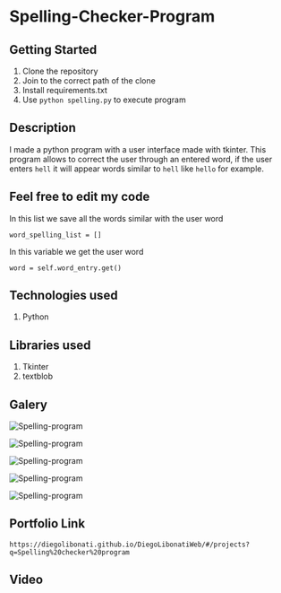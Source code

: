 # Spelling-Checker-Program

## Getting Started

1. Clone the repository
2. Join to the correct path of the clone
3. Install requirements.txt
4. Use `python spelling.py` to execute program

## Description

I made a python program with a user interface made with tkinter. This program allows to correct the user through an entered word, if the user enters `hell` it will appear words similar to `hell` like `hello` for example.

## Feel free to edit my code

In this list we save all the words similar with the user word

```
word_spelling_list = []
```

In this variable we get the user word

```
word = self.word_entry.get()
```

## Technologies used

1. Python

## Libraries used

1. Tkinter
2. textblob

## Galery

![Spelling-program](https://raw.githubusercontent.com/DiegoLibonati/DiegoLibonatiWeb/main/data/projects/Python/Imagenes/spellingchecker-0.jpg)

![Spelling-program](https://raw.githubusercontent.com/DiegoLibonati/DiegoLibonatiWeb/main/data/projects/Python/Imagenes/spellingchecker-1.jpg)

![Spelling-program](https://raw.githubusercontent.com/DiegoLibonati/DiegoLibonatiWeb/main/data/projects/Python/Imagenes/spellingchecker-2.jpg)

![Spelling-program](https://raw.githubusercontent.com/DiegoLibonati/DiegoLibonatiWeb/main/data/projects/Python/Imagenes/spellingchecker-3.jpg)

![Spelling-program](https://raw.githubusercontent.com/DiegoLibonati/DiegoLibonatiWeb/main/data/projects/Python/Imagenes/spellingchecker-4.jpg)

## Portfolio Link

`https://diegolibonati.github.io/DiegoLibonatiWeb/#/projects?q=Spelling%20checker%20program`

## Video
